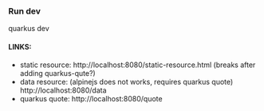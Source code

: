 ### Run dev
quarkus dev



#### LINKS:
- static resource: http://localhost:8080/static-resource.html (breaks after adding quarkus-qute?)
- data resource: (alpinejs does not works, requires quarkus quote) http://localhost:8080/data
- quarkus quote: http://localhost:8080/quote